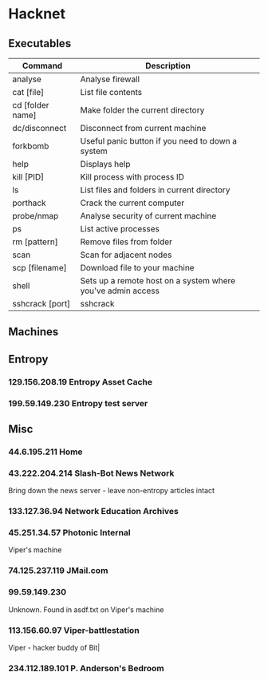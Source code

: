 # Hacknet

## Executables

|Command|Description|
|---|---|
|analyse|Analyse firewall|
|cat [file]|List file contents|
|cd [folder name]|Make folder the current directory|
|dc/disconnect|Disconnect from current machine|
|forkbomb|Useful panic button if you need to down a system|
|help|Displays help|
|kill [PID]|Kill process with process ID|
|ls|List files and folders in current directory|
|porthack|Crack the current computer|
|probe/nmap|Analyse security of current machine|
|ps|List active processes|
|rm [pattern]|Remove files from folder|
|scan|Scan for adjacent nodes| 
|scp [filename]|Download file to your machine|
|shell|Sets up a remote host on a system where you've admin access|
|sshcrack [port]|sshcrack|

## Machines

## Entropy

### 129.156.208.19 Entropy Asset Cache

### 199.59.149.230 Entropy test server

## Misc

### 44.6.195.211 Home

### 43.222.204.214 Slash-Bot News Network

Bring down the news server - leave non-entropy articles intact

### 133.127.36.94 Network Education Archives

### 45.251.34.57 Photonic Internal
Viper's machine

### 74.125.237.119 JMail.com

### 99.59.149.230 
Unknown. Found in asdf.txt on Viper's machine


### 113.156.60.97 Viper-battlestation
Viper - hacker buddy of Bit|

### 234.112.189.101 P. Anderson's Bedroom
